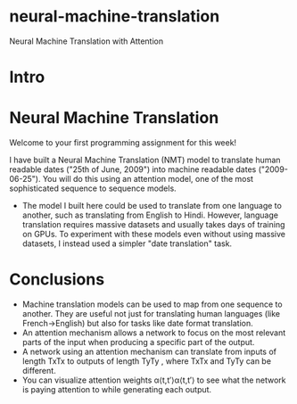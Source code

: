 # neural-machine-translation
Neural Machine Translation with Attention
# Intro
# Neural Machine Translation

Welcome to your first programming assignment for this week! 

I have built a Neural Machine Translation (NMT) model to translate human readable dates ("25th of June, 2009") into machine readable dates ("2009-06-25"). You will do this using an attention model, one of the most sophisticated sequence to sequence models. 

- The model I built here could be used to translate from one language to another, such as translating from English to Hindi. However, language translation requires massive datasets and usually takes days of training on GPUs. To experiment with these models even without using massive datasets, I instead used a simpler "date translation" task.

# Conclusions
- Machine translation models can be used to map from one sequence to another. They are useful not just for translating human languages (like French->English) but also for tasks like date format translation.
- An attention mechanism allows a network to focus on the most relevant parts of the input when producing a specific part of the output.
- A network using an attention mechanism can translate from inputs of length  TxTx  to outputs of length  TyTy , where  TxTx  and  TyTy  can be different.
- You can visualize attention weights  α⟨t,t′⟩α⟨t,t′⟩  to see what the network is paying attention to while generating each output.
